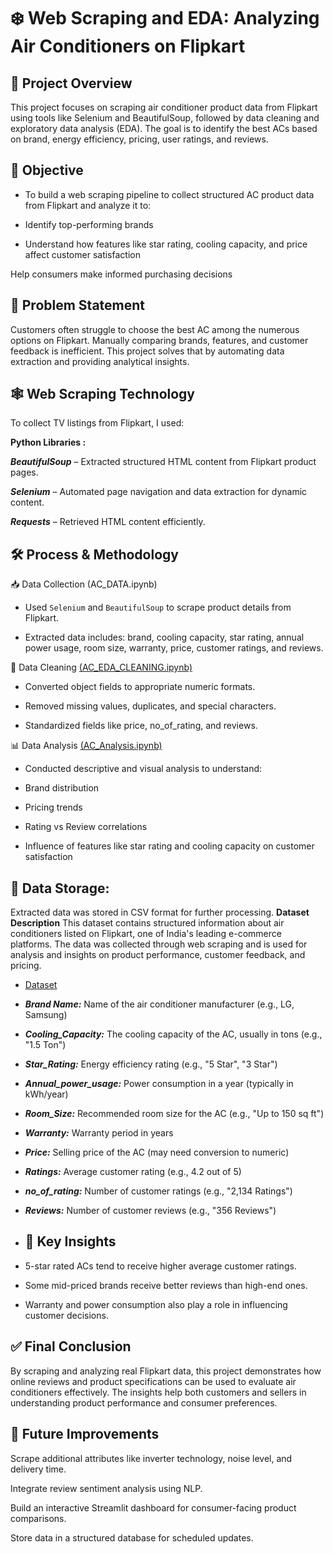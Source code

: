 # ❄️ Web Scraping and EDA: Analyzing Air Conditioners on Flipkart

## 📌 Project Overview
This project focuses on scraping air conditioner product data from Flipkart using tools like Selenium and BeautifulSoup, followed by data cleaning and exploratory data analysis (EDA). The goal is to identify the best ACs based on brand, energy efficiency, pricing, user ratings, and reviews.

## 🎯 Objective
- To build a web scraping pipeline to collect structured AC product data from Flipkart and analyze it to:

- Identify top-performing brands

- Understand how features like star rating, cooling capacity, and price affect customer satisfaction

Help consumers make informed purchasing decisions

## 🧩 Problem Statement
Customers often struggle to choose the best AC among the numerous options on Flipkart. Manually comparing brands, features, and customer feedback is inefficient. This project solves that by automating data extraction and providing analytical insights.

## 🕸️ Web Scraping Technology
To collect TV listings from Flipkart, I used:

**Python Libraries :**

***BeautifulSoup*** – Extracted structured HTML content from Flipkart product pages.

***Selenium*** – Automated page navigation and data extraction for dynamic content.

***Requests*** – Retrieved HTML content efficiently.
  

## 🛠️ Process & Methodology
📥 Data Collection <a htef = "https://github.com/tejareddy45/AC-Analysis-----Web-Scraping/blob/main/AC_DATA.ipynb">(AC_DATA.ipynb)</a>
- Used `Selenium` and `BeautifulSoup` to scrape product details from Flipkart.

- Extracted data includes: brand, cooling capacity, star rating, annual power usage, room size, warranty, price, customer ratings, and reviews.

🧹 Data Cleaning <a href = "https://github.com/tejareddy45/AC-Analysis-----Web-Scraping/blob/main/AC_EDA_CLEANING.ipynb">(AC_EDA_CLEANING.ipynb)</a>
- Converted object fields to appropriate numeric formats.

- Removed missing values, duplicates, and special characters.

- Standardized fields like price, no_of_rating, and reviews.

📊 Data Analysis <a href = "https://github.com/tejareddy45/AC-Analysis-----Web-Scraping/blob/main/AC_Analysis.ipynb">(AC_Analysis.ipynb)</a>
- Conducted descriptive and visual analysis to understand:

- Brand distribution

- Pricing trends

- Rating vs Review correlations

- Influence of features like star rating and cooling capacity on customer satisfaction

## 📂 Data Storage:
Extracted data was stored in CSV format for further processing.
**Dataset Description**
This dataset contains structured information about air conditioners listed on Flipkart, one of India's leading e-commerce platforms. The data was collected through web scraping and is used for analysis and insights on product performance, customer feedback, and pricing.
- <a href = "https://github.com/tejareddy45/AC-Analysis-----Web-Scraping/blob/main/AC_data.csv">Dataset</a>
- ***Brand Name:*** Name of the air conditioner manufacturer (e.g., LG, Samsung)
- ***Cooling_Capacity:***	The cooling capacity of the AC, usually in tons (e.g., "1.5 Ton")
- ***Star_Rating:***	Energy efficiency rating (e.g., "5 Star", "3 Star")
- ***Annual_power_usage:***	Power consumption in a year (typically in kWh/year)
- ***Room_Size:***	Recommended room size for the AC (e.g., "Up to 150 sq ft")
- ***Warranty:***	Warranty period in years
- ***Price:***	Selling price of the AC (may need conversion to numeric)
- ***Ratings:***	Average customer rating (e.g., 4.2 out of 5)
- ***no_of_rating:***	Number of customer ratings (e.g., "2,134 Ratings")
- ***Reviews:***	Number of customer reviews (e.g., "356 Reviews")

- ## 🧠 Key Insights
- 5-star rated ACs tend to receive higher average customer ratings.

- Some mid-priced brands receive better reviews than high-end ones.

- Warranty and power consumption also play a role in influencing customer decisions.

## ✅ Final Conclusion
By scraping and analyzing real Flipkart data, this project demonstrates how online reviews and product specifications can be used to evaluate air conditioners effectively. The insights help both customers and sellers in understanding product performance and consumer preferences.

## 🔮 Future Improvements
Scrape additional attributes like inverter technology, noise level, and delivery time.

Integrate review sentiment analysis using NLP.

Build an interactive Streamlit dashboard for consumer-facing product comparisons.

Store data in a structured database for scheduled updates.

